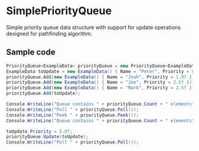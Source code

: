 # SimplePriorityQueue
Simple priority queue data structure with support for update operations designed for pathfinding algorithm.  

## Sample code

```C#
PriorityQueue<ExampleData> priorityQueue = new PriorityQueue<ExampleData>();
ExampleData toUpdate = new ExampleData() { Name = "Peter", Priority = 0.5f };
priorityQueue.Add(new ExampleData() { Name = "Josh", Priority = 1.0f });
priorityQueue.Add(new ExampleData() { Name = "Joe", Priority = 2.5f });
priorityQueue.Add(new ExampleData() { Name = "Mark", Priority = 2.5f });
priorityQueue.Add(toUpdate);

Console.WriteLine("Queue contains " + priorityQueue.Count + " elements");
Console.WriteLine("Poll " + priorityQueue.Poll());
Console.WriteLine("Peek " + priorityQueue.Peek());
Console.WriteLine("Queue contains " + priorityQueue.Count + " elements");

toUpdate.Priority = 5.0f;
priorityQueue.Update(toUpdate);
Console.WriteLine("Poll " + priorityQueue.Poll());
```
